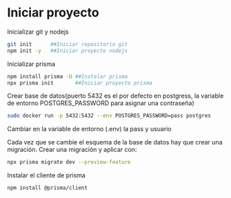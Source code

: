 # Iniciar proyecto
Inicializar git y nodejs
```bash
git init      ##Iniciar repositorio git
npm init -y   ##Iniciar proyecto nodejs
```
Inicializar prisma

```bash
npm install prisma -D ##Instalar prisma
npx prisma init       ##Iniciar proyecto prisma
```
Crear base de datos(puerto 5432 es el por defecto en postgress, la variable de entorno POSTGRES_PASSWORD para asignar una contraseña)
```bash
sudo docker run -p 5432:5432 --env POSTGRES_PASSWORD=pass postgres
```
Cambiar en la variable de entorno (.env) la pass y usuario

Cada vez que se cambie el esquema de la base de datos hay que crear una migración. Crear una migración y aplicar con:
```bash
npx prisma migrate dev --preview-feature
```

Instalar el cliente de prisma
```bash
npm install @prisma/client
```

